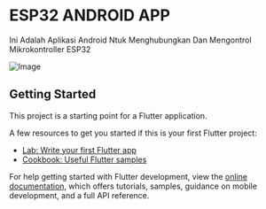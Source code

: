 # ESP32 ANDROID APP

Ini Adalah Aplikasi Android Ntuk Menghubungkan Dan Mengontrol Mikrokontroller ESP32

![Image](https://github.com/user-attachments/assets/c2e0cab1-2ab5-42a4-a485-362fdb5ef6c3)

## Getting Started

This project is a starting point for a Flutter application.

A few resources to get you started if this is your first Flutter project:

- [Lab: Write your first Flutter app](https://docs.flutter.dev/get-started/codelab)
- [Cookbook: Useful Flutter samples](https://docs.flutter.dev/cookbook)

For help getting started with Flutter development, view the
[online documentation](https://docs.flutter.dev/), which offers tutorials,
samples, guidance on mobile development, and a full API reference.
